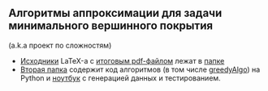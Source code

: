 ## Алгоритмы аппроксимации для задачи минимального вершинного покрытия
(a.k.a проект по сложностям)

- [Исходники](article_src/article.tex) LaTeX-а с [итоговым pdf-файлом](article_src/article.pdf) лежат в [папке](article_src/)
- [Вторая папка](algorithm_implementation/) содержит код алгоритмов (в том числе [greedyAlgo](algorithm_implementation/greedy_algo.py)) на Python и [ноутбук](algorithm_implementation/testing.ipynb) с генерацией данных и тестированием. 